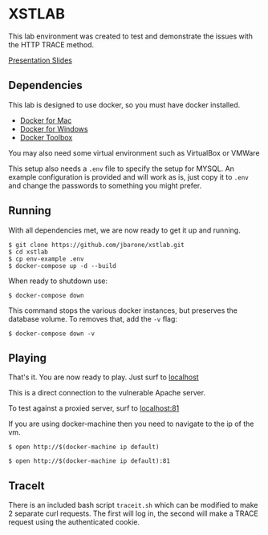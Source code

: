 # XSTLAB

This lab environment was created to test and demonstrate the issues with the
HTTP TRACE method.

[Presentation Slides](TRACE.pdf)

## Dependencies

This lab is designed to use docker, so you must have docker installed.

- [ Docker for Mac ](https://docs.docker.com/docker-for-mac/)
- [ Docker for Windows ](https://docs.docker.com/docker-for-windows/)
- [ Docker Toolbox ](https://www.docker.com/products/docker-toolbox)

You may  also need some virtual environment such as VirtualBox or VMWare

This setup also needs a `.env` file to specify the setup for MYSQL. An example
configuration is provided and will work as is, just copy it to `.env` and
change the passwords to something you might prefer.

## Running

With all dependencies met, we are now ready to get it up and running.

```
$ git clone https://github.com/jbarone/xstlab.git
$ cd xstlab
$ cp env-example .env
$ docker-compose up -d --build
```

When ready to shutdown use: 

```
$ docker-compose down
```

This command stops the various docker instances, but preserves the database 
volume. To removes that, add the `-v` flag:

```
$ docker-compose down -v
```

## Playing

That's it. You are now ready to play. Just surf to
[localhost](http://127.0.0.1)

This is a direct connection to the vulnerable Apache server.

To test against a proxied server, surf to  [localhost:81](http://127.0.0.1:81)

If you are using docker-machine then you need to navigate to the ip of the vm.

```
$ open http://$(docker-machine ip default)

$ open http://$(docker-machine ip default):81
```

## TraceIt

There is an included bash script `traceit.sh` which can be modified to make
2 separate curl requests. The first will log in, the second will make a TRACE
request using the authenticated cookie.
